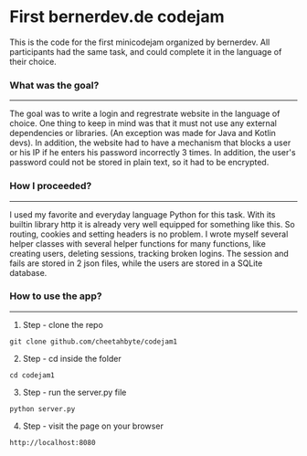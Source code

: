 # First bernerdev.de codejam

This is the code for the first minicodejam organized by bernerdev. All participants had the same task, and could complete it in the language of their choice.

### What was the goal?
---

The goal was to write a login and regrestrate website in the language of choice. One thing to keep in mind was that it must not use any external dependencies or libraries. (An exception was made for Java and Kotlin devs). In addition, the website had to have a mechanism that blocks a user or his IP if he enters his password incorrectly 3 times.  In addition, the user's password could not be stored in plain text, so it had to be encrypted.

### How I proceeded?
---
I used my favorite and everyday language Python for this task. With its builtin library http it is already very well equipped for something like this. So routing, cookies and setting headers is no problem. I wrote myself several helper classes with several helper functions for many functions, like creating users, deleting sessions, tracking broken logins. The session and fails are stored in 2 json files, while the users are stored in a SQLite database.

### How to use the app?
---

1. Step - clone the repo
```
git clone github.com/cheetahbyte/codejam1
```

2. Step - cd inside the folder
```
cd codejam1
```

3. Step - run the server.py file
```
python server.py
```

4. Step - visit the page on your browser
```
http://localhost:8080
```